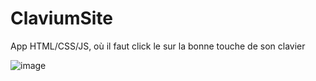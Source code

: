 # ClaviumSite
App HTML/CSS/JS, où il faut click le sur la bonne touche de son clavier

![image](https://user-images.githubusercontent.com/63310746/142742670-83e854d0-e855-4809-8289-d377acbf7e70.png)
